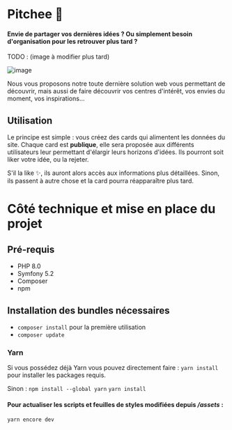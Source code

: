 # Pitchee 🍑

#### Envie de partager vos dernières idées ? Ou simplement besoin d'organisation pour les retrouver plus tard ? 

TODO : (image à modifier plus tard)

![image](https://user-images.githubusercontent.com/47384185/116161162-9612a480-a6f3-11eb-8063-d88d6ec13c68.png)


Nous vous proposons notre toute dernière solution web vous permettant de découvrir, mais aussi de faire découvrir vos centres d'intérêt, vos envies du moment, vos inspirations... 

## Utilisation

Le principe est simple : vous créez des cards qui alimentent les données du site. Chaque card est **publique**, elle sera proposée aux différents utilisateurs leur permettant d'élargir leurs horizons d'idées. Ils pourront soit liker votre idée, ou la rejeter. 

S'il la like ✨, ils auront alors accès aux informations plus détaillées. Sinon, ils passent à autre chose et la card pourra réapparaître plus tard. 


# Côté technique et mise en place du projet

## Pré-requis 
* PHP 8.0
* Symfony 5.2
* Composer 
* npm 

## Installation des bundles nécessaires
* ``composer install`` pour la première utilisation
* ``composer update``

### Yarn 

Si vous possédez déjà Yarn vous pouvez directement faire : 
``yarn install`` pour installer les packages requis. 

Sinon : 
``npm install --global yarn``
``yarn install``

#### Pour actualiser les scripts et feuilles de styles modifiées depuis */assets* :
``yarn encore dev``
